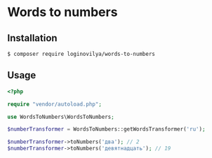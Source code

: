 # Words to numbers

## Installation

```
$ composer require loginovilya/words-to-numbers
```
## Usage
```php
<?php

require "vendor/autoload.php";

use WordsToNumbers\WordsToNumbers;

$numberTransformer = WordsToNumbers::getWordsTransformer('ru');

$numberTransformer->toNumbers('два'); // 2
$numberTransformer->toNumbers('девятнадцать'); // 19
```
